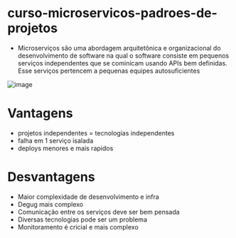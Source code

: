 # curso-microservicos-padroes-de-projetos

- Microserviços são uma abordagem arquitetônica e organizacional do desenvolvimento de software na qual o software consiste em pequenos serviços independentes que se cominicam usando APIs bem definidas.
Esse serviços pertencem a pequenas equipes autosuficientes

![image](https://github.com/vinisilvaoliveira/curso-microservicos-padroes-de-projetos/assets/42442232/e48e0a19-d380-4715-b4f9-f137ac8c8651)

# Vantagens
- projetos independentes = tecnologias independentes
- falha em 1 serviço isalada
- deploys menores e mais rapidos

# Desvantagens
- Maior complexidade de desenvolvimento e infra
- Degug mais complexo
- Comunicação entre os serviços deve ser bem pensada
- Diversas tecnologias pode ser um problema
- Monitoramento é cricial e mais complexo
